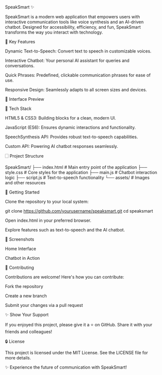 SpeakSmart ✨

SpeakSmart is a modern web application that empowers users with interactive communication tools like voice synthesis and an AI-driven chatbot. Designed for accessibility, efficiency, and fun, SpeakSmart transforms the way you interact with technology.

🚀 Key Features

Dynamic Text-to-Speech: Convert text to speech in customizable voices.

Interactive Chatbot: Your personal AI assistant for queries and conversations.

Quick Phrases: Predefined, clickable communication phrases for ease of use.

Responsive Design: Seamlessly adapts to all screen sizes and devices.

🎨 Interface Preview



🔧 Tech Stack

HTML5 & CSS3: Building blocks for a clean, modern UI.

JavaScript (ES6): Ensures dynamic interactions and functionality.

SpeechSynthesis API: Provides robust text-to-speech capabilities.

Custom API: Powering AI chatbot responses seamlessly.

🗌 Project Structure

SpeakSmart/
├── index.html       # Main entry point of the application
├── style.css        # Core styles for the application
├── main.js         # Chatbot interaction logic
├── script.js       # Text-to-speech functionality
└── assets/        # Images and other resources

📘 Getting Started

Clone the repository to your local system:

git clone https://github.com/yourusername/speaksmart.git
cd speaksmart

Open index.html in your preferred browser.

Explore features such as text-to-speech and the AI chatbot.

📸 Screenshots

Home Interface



Chatbot in Action



🤝 Contributing

Contributions are welcome! Here's how you can contribute:

Fork the repository

Create a new branch

Submit your changes via a pull request

✨ Show Your Support

If you enjoyed this project, please give it a ⭐ on GitHub. Share it with your friends and colleagues!

🔒 License

This project is licensed under the MIT License. See the LICENSE file for more details.

✨ Experience the future of communication with SpeakSmart!

